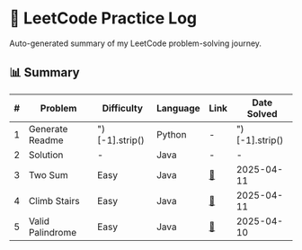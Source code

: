 # 🚀 LeetCode Practice Log

Auto-generated summary of my LeetCode problem-solving journey.

## 📊 Summary

| # | Problem | Difficulty | Language | Link | Date Solved |
|--:|---------|------------|----------|------|-------------|
| 1 | Generate Readme | ")[-1].strip() | Python | - | ")[-1].strip() |
| 2 | Solution | - | Java | - | - |
| 3 | Two Sum | Easy | Java | [🔗](https://leetcode.com/problems/two-sum) | 2025-04-11 |
| 4 | Climb Stairs | Easy | Java | [🔗](https://leetcode.com/problems/climbing-stairs) | 2025-04-11 |
| 5 | Valid Palindrome | Easy | Java | [🔗](https://leetcode.com/problems/valid-palindrome) | 2025-04-10 |
